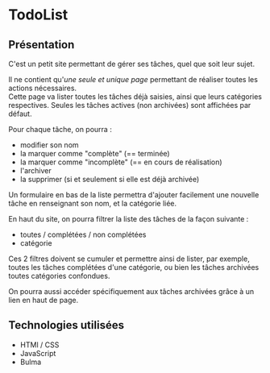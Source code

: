# TodoList

## Présentation

C'est un petit site permettant de gérer ses tâches, quel que soit leur sujet.

Il ne contient qu'_une seule et unique page_ permettant de réaliser toutes les actions nécessaires.  
Cette page va lister toutes les tâches déjà saisies, ainsi que leurs catégories respectives. Seules les tâches actives (non archivées) sont affichées par défaut.

Pour chaque tâche, on pourra :

- modifier son nom
- la marquer comme "complète" (== terminée)
- la marquer comme "incomplète" (== en cours de réalisation)
- l'archiver
- la supprimer (si et seulement si elle est déjà archivée)

Un formulaire en bas de la liste permettra d'ajouter facilement une nouvelle tâche en renseignant son nom, et la catégorie liée.

En haut du site, on pourra filtrer la liste des tâches de la façon suivante :

- toutes / complétées / non complétées
- catégorie

Ces 2 filtres doivent se cumuler et permettre ainsi de lister, par exemple, toutes les tâches complétées d'une catégorie, ou bien les tâches archivées toutes catégories confondues.

On pourra aussi accéder spécifiquement aux tâches archivées grâce à un lien en haut de page.

## Technologies utilisées

- HTMl / CSS
- JavaScript
- Bulma
